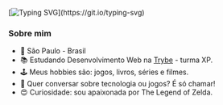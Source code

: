 [![Typing SVG](https://readme-typing-svg.herokuapp.com?color=%23F78ACE&lines=Ol%C3%A1!+Eu+sou+a+Tata+(Tabata+Souto);%C3%89+um+prazer+te+conhecer!)](https://git.io/typing-svg)
### Sobre mim

- 🏡  São Paulo - Brasil
- 📚  Estudando Desenvolvimento Web na [Trybe](https://www.betrybe.com/) - turma XP.
- 🕹️  Meus hobbies são: jogos, livros, séries e filmes.
- 💬  Quer conversar sobre tecnologia ou jogos? É só chamar!
- 😍  Curiosidade: sou apaixonada por The Legend of Zelda.

##
